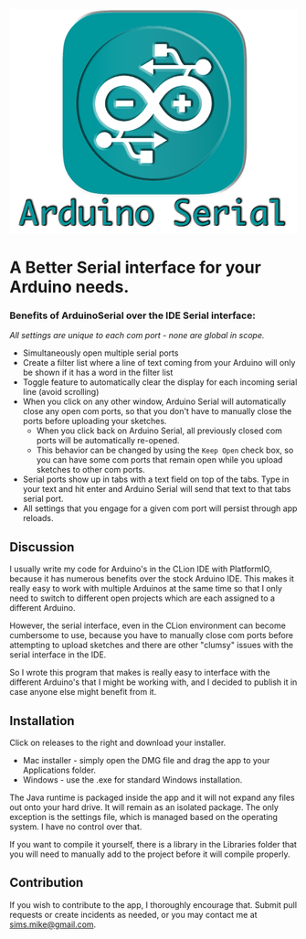 ![1](./img/logo.png)

# A Better Serial interface for your Arduino needs.

### Benefits of ArduinoSerial over the IDE Serial interface:
*All settings are unique to each com port - none are global in scope.*
- Simultaneously open multiple serial ports
- Create a filter list where a line of text coming from your Arduino will only be shown if it has a word in the filter list
- Toggle feature to automatically clear the display for each incoming serial line (avoid scrolling)
- When you click on any other window, Arduino Serial will automatically close any open com ports, so that you don't have to manually close the ports before uploading your sketches.
  - When you click back on Arduino Serial, all previously closed com ports will be automatically re-opened.
  - This behavior can be changed by using the ```Keep Open``` check box, so you can have some com ports that remain open while you upload sketches to other com ports.
- Serial ports show up in tabs with a text field on top of the tabs. Type in your text and hit enter and Arduino Serial will send that text to that tabs serial port.
- All settings that you engage for a given com port will persist through app reloads.


## Discussion

I usually write my code for Arduino's in the CLion IDE with PlatformIO, because it has numerous benefits over the stock
Arduino IDE. This makes it really easy to work with multiple Arduinos at the same time so that I only need
to switch to different open projects which are each assigned to a different Arduino.

However, the serial interface, even in the CLion environment can become cumbersome to use, because you have
to manually close com ports before attempting to upload sketches and there are other "clumsy" issues with
the serial interface in the IDE.

So I wrote this program that makes is really easy to interface with the different Arduino's that I might be
working with, and I decided to publish it in case anyone else might benefit from it.

## Installation

Click on releases to the right and download your installer.

- Mac installer - simply open the DMG file and drag the app to your Applications folder.
- Windows - use the .exe for standard Windows installation.

The Java runtime is packaged inside the app and it will not expand any files out onto your hard drive.
It will remain as an isolated package. The only exception is the settings file, which is managed based
on the operating system. I have no control over that.

If you want to compile it yourself, there is a library in the Libraries folder that you will need to manually add to the project before it will compile properly.

## Contribution

If you wish to contribute to the app, I thoroughly encourage that. Submit pull requests or create incidents
as needed, or you may contact me at [sims.mike@gmail.com](mailto:sims.mike@gmail.com).
